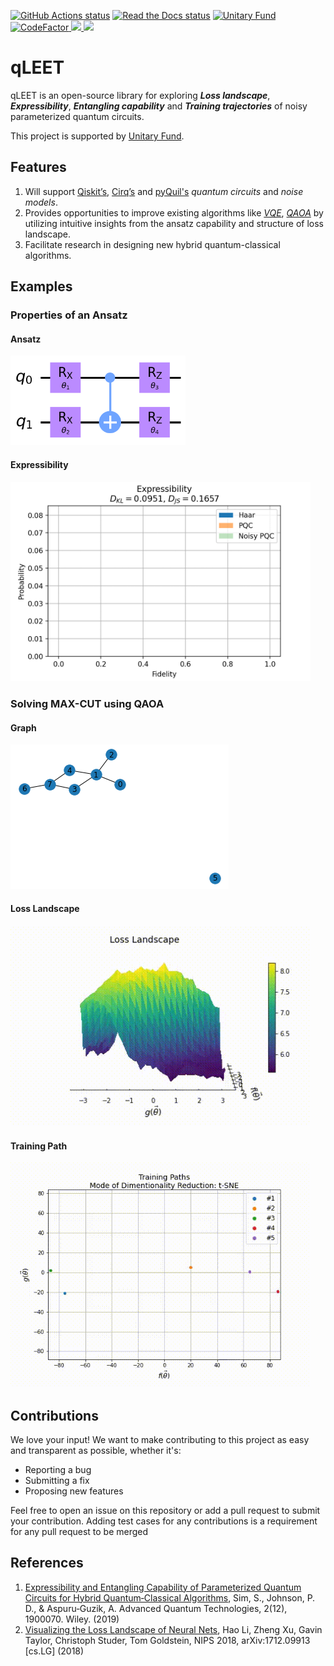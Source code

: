 <p align="left">
  <!-- Continious Integration -->
  <a href="https://github.com/QLemma/qleet/actions?query=workflow%3A%22Continuous+Integration%22"><img alt="GitHub Actions status" src="https://img.shields.io/github/workflow/status/QLemma/qleet/Continuous%20Integration/master?logo=github&style=flat-square"></a>
  <!-- Read the Docs status -->
  <a href="https://qleet.readthedocs.io/en/latest/"><img alt="Read the Docs status" src="https://img.shields.io/readthedocs/qleet"></a>
  <!-- UnitaryFund Support -->
  <a href="http://unitary.fund"><img alt="Unitary Fund" src="https://img.shields.io/badge/Supported%20By-UNITARY%20FUND-brightgreen.svg?style=for-the-badge" width=175></a>
  <!-- Codefactor -->
  <a href="https://www.codefactor.io/repository/github/qlemma/qleet"><img src="https://www.codefactor.io/repository/github/qlemma/qleet/badge" alt="CodeFactor" />   </a>
  <!-- PyPI -->
  <a href="https://pypi.org/project/qLEET/">
    <img src="https://img.shields.io/pypi/v/qleet.svg?style=flat-square" />
  </a>
  <!-- License -->
  <a href="https://www.apache.org/licenses/LICENSE-2.0">
    <img src="https://img.shields.io/github/license/QLemma/qleet" />
  </a>
</p>

# qLEET

qLEET is an open-source library for exploring ***Loss landscape***, ***Expressibility***, ***Entangling capability*** and ***Training trajectories*** of noisy parameterized quantum circuits. 

This project is supported by [Unitary Fund](https://unitary.fund/). 

## Features

1. Will support [Qiskit’s](https://qiskit.org/), [Cirq’s](https://quantumai.google/cirq) and [pyQuil's](https://github.com/rigetti/pyquil) *quantum circuits* and *noise models*.
2. Provides opportunities to improve existing algorithms like *[VQE](https://www.nature.com/articles/ncomms5213)*, *[QAOA](https://arxiv.org/abs/1411.4028)* by utilizing intuitive insights from the ansatz capability and structure of loss landscape.
3. Facilitate research in designing new hybrid quantum-classical algorithms.
   
   

## Examples

### Properties of an Ansatz

#### Ansatz

<img src="images/ansatz.png" alt="ansatz" width=280 />

#### Expressibility

<img src="images/expressibility.gif" alt="Expressibility" width=480 />

### Solving MAX-CUT using QAOA 

#### Graph

![graph](images/graph.png)

#### Loss Landscape

<img src="images/losslandscape.gif" alt="losslandscape" width=480 />
<!-- ![losslandscape](images/losslandscape.gif) -->

#### Training Path

<img src="images/trainingpath.gif" alt="trainingpath" width=480 />
<!-- ![trainingpath](images/trainingpath.gif) -->



## Contributions

We love your input! We want to make contributing to this project as easy and transparent as possible, whether it's:

- Reporting a bug
- Submitting a fix
- Proposing new features

Feel free to open an issue on this repository or add a pull request to submit your contribution. Adding test cases for any contributions is a requirement for any pull request to be merged

## References

1. [Expressibility and Entangling Capability of Parameterized Quantum Circuits for Hybrid Quantum‐Classical Algorithms](https://onlinelibrary.wiley.com/doi/abs/10.1002/qute.201900070), Sim, S., Johnson, P. D., & Aspuru‐Guzik, A. Advanced Quantum Technologies, 2(12), 1900070. Wiley. (2019)
2. [Visualizing the Loss Landscape of Neural Nets](https://arxiv.org/abs/1712.09913), Hao Li, Zheng Xu, Gavin Taylor, Christoph Studer, Tom Goldstein, NIPS 2018, arXiv:1712.09913 [cs.LG] (2018)
